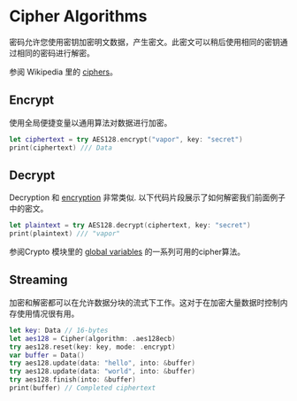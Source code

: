 # Cipher Algorithms

密码允许您使用密钥加密明文数据，产生密文。此密文可以稍后使用相同的密钥通过相同的密码进行解密。

参阅 Wikipedia 里的 [ciphers](https://en.wikipedia.org/wiki/Cipher)。

## Encrypt

使用全局便捷变量以通用算法对数据进行加密。

```swift
let ciphertext = try AES128.encrypt("vapor", key: "secret")
print(ciphertext) /// Data
```

## Decrypt

Decryption 和 [encryption](#encrypt) 非常类似. 以下代码片段展示了如何解密我们前面例子中的密文。

```swift
let plaintext = try AES128.decrypt(ciphertext, key: "secret")
print(plaintext) /// "vapor"
```

参阅Crypto 模块里的 [global variables](https://api.vapor.codes/crypto/latest/Crypto/Global%20Variables.html#/Ciphers) 的一系列可用的cipher算法。

## Streaming

加密和解密都可以在允许数据分块的流式下工作。这对于在加密大量数据时控制内存使用情况很有用。

```swift
let key: Data // 16-bytes
let aes128 = Cipher(algorithm: .aes128ecb)
try aes128.reset(key: key, mode: .encrypt)
var buffer = Data()
try aes128.update(data: "hello", into: &buffer)
try aes128.update(data: "world", into: &buffer)
try aes128.finish(into: &buffer)
print(buffer) // Completed ciphertext
```